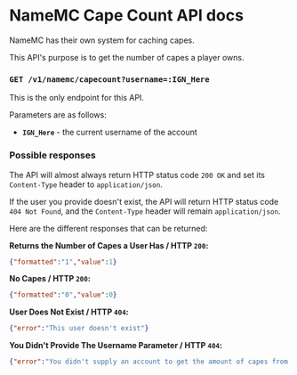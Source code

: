 # NameMC Cape Count API docs
NameMC has their own system for caching capes.

This API's purpose is to get the number of capes a player owns.

### `GET /v1/namemc/capecount?username=:IGN_Here`
This is the only endpoint for this API.

Parameters are as follows:
- **`IGN_Here`** - the current username of the account

### Possible responses

The API will almost always return HTTP status code `200 OK` and set its `Content-Type` header to `application/json`.

If the user you provide doesn't exist, the API will return HTTP status code `404 Not Found`, and the `Content-Type` header will remain `application/json`.

Here are the different responses that can be returned:

**Returns the Number of Capes a User Has / HTTP `200`:**
```json
{"formatted":"1","value":1}
```

**No Capes / HTTP `200`:**
```json
{"formatted":"0","value":0}
```

**User Does Not Exist / HTTP `404`:**
```json
{"error":"This user doesn't exist"}
```

**You Didn't Provide The Username Parameter / HTTP `404`:**
```json
{"error":"You didn't supply an account to get the amount of capes from! Add the parameter ?username=IGN_HERE."}
```

